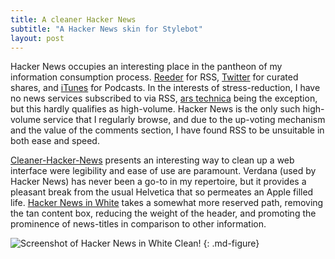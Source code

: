 ```yaml
---
title: A cleaner Hacker News
subtitle: "A Hacker News skin for Stylebot"
layout: post
---
```


Hacker News occupies an interesting place in the pantheon of my information consumption process. [Reeder][L1] for RSS, [Twitter][L2] for curated shares, and [iTunes][L3] for Podcasts. In the interests of stress-reduction, I have no news services subscribed to via RSS, [ars technica][L4] being the exception, but this hardly qualifies as high-volume. Hacker News is the only such high-volume service that I regularly browse, and due to the up-voting mechanism and the value of the comments section, I have found RSS to be unsuitable in both ease and speed.

[Cleaner-Hacker-News][L5] presents an interesting way to clean up a web interface were legibility and ease of use are paramount. Verdana (used by Hacker News) has never been a go-to in my repertoire, but it provides a pleasant break from the usual Helvetica that so permeates an Apple filled life. [Hacker News in White][L6] takes a somewhat more reserved path, removing the tan content box, reducing the weight of the header, and promoting the prominence of news-titles in comparison to other information.

![Screenshot of Hacker News in White][I1]
Clean!
{: .md-figure}

[I1]: http://a.marcziani.com/2012/03/25/HNW_screenshot.png

[L1]: http://reederapp.com/
[L2]: https://twitter.com/
[L3]: http://www.apple.com/itunes/
[L4]: http://arstechnica.com/
[L5]: https://github.com/Primigenus/Cleaner-Hacker-News
[L6]: https://github.com/mezdef/Hacker-News_White
